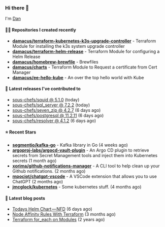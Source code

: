 

### Hi there 👋

I'm [Dan](https://medium.com/@dan.m.webb)

#### 👨‍💻 Repositories I created recently
- **[damacus/terraform-kubernetes-k3s-upgrade-controller](https://github.com/damacus/terraform-kubernetes-k3s-upgrade-controller)** - Terraform Module for installing the k3s system upgrade controller
- **[damacus/terraform-helm-release](https://github.com/damacus/terraform-helm-release)** - Terraform Module for configuring a Helm Release
- **[damacus/homebrew-brewfile](https://github.com/damacus/homebrew-brewfile)** - Brewfiles
- **[damacus/charts](https://github.com/damacus/charts)** - Terraform Module to Request a certificate from Cert Manager
- **[damacus/ee-hello-kube](https://github.com/damacus/ee-hello-kube)** - An over the top hello world with Kube

#### 🚀 Latest releases I've contributed to


- [sous-chefs/squid @ 5.1.0](https://github.com/sous-chefs/squid/releases/tag/5.1.0) (today)
- [sous-chefs/sql_server @ 7.2.2](https://github.com/sous-chefs/sql_server/releases/tag/7.2.2) (today)
- [sous-chefs/seven_zip @ 4.2.7](https://github.com/sous-chefs/seven_zip/releases/tag/4.2.7) (6 days ago)
- [sous-chefs/postgresql @ 11.2.11](https://github.com/sous-chefs/postgresql/releases/tag/11.2.11) (6 days ago)
- [sous-chefs/resolver @ 4.1.2](https://github.com/sous-chefs/resolver/releases/tag/4.1.2) (6 days ago)

#### ⭐ Recent Stars


- **[segmentio/kafka-go](https://github.com/segmentio/kafka-go)** - Kafka library in Go (4 weeks ago)
- **[argoproj-labs/argocd-vault-plugin](https://github.com/argoproj-labs/argocd-vault-plugin)** - An Argo CD plugin to retrieve secrets from Secret Management tools and inject them into Kubernetes secrets (1 month ago)
- **[xorima/github-notifications-manager](https://github.com/xorima/github-notifications-manager)** - A CLI tool to help clean up your Github notifications. (2 months ago)
- **[mpociot/chatgpt-vscode](https://github.com/mpociot/chatgpt-vscode)** - A VSCode extension that allows you to use ChatGPT (2 months ago)
- **[jmcglock/kubernetes](https://github.com/jmcglock/kubernetes)** - Some kubernetes stuff. (4 months ago)

#### 📄 Latest blog posts
- [Todays Helm Chart — NFD](https://medium.com/@dan.m.webb/todays-helm-chart-nfd-efe64f156edd?source=rss-bbba9c670f6e------2) (6 days ago)
- [Node Affinity Rules With Terraform](https://awstip.com/node-affinity-rules-with-terraform-a0766e0bb1da?source=rss-bbba9c670f6e------2) (3 months ago)
- [Terraform for_each on Modules](https://medium.com/@dan.m.webb/terraform-for-each-on-modules-bcf17c97e9ff?source=rss-bbba9c670f6e------2) (2 years ago)
